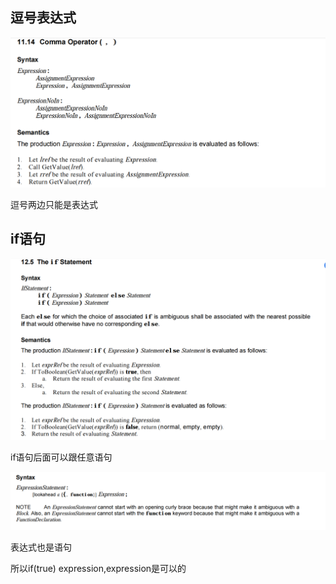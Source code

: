 ## 逗号表达式

![image-20210507213502276](.\img\image-20210507213502276.png)

逗号两边只能是表达式

## if语句

![image-20210507213716843](.\img\image-20210507213716843.png)

if语句后面可以跟任意语句

![image-20210507213757045](.\img\image-20210507213757045.png)

表达式也是语句

所以if(true) expression,expression是可以的

